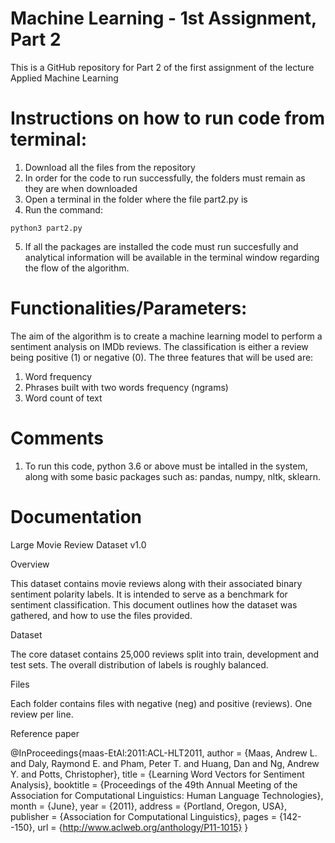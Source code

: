 # Machine Learning - 1st Assignment, Part 2
This is a GitHub repository for Part 2 of the first assignment of the lecture Applied Machine Learning


# Instructions on how to run code from terminal:
1. Download all the files from the repository
2. In order for the code to run successfully, the folders must remain as they are when downloaded
3. Open a terminal in the folder where the file part2.py is
4. Run the command:
```
python3 part2.py
```
5. If all the packages are installed the code must run succesfully and analytical information will be available in the terminal window regarding the flow of the algorithm.

# Functionalities/Parameters:
The aim of the algorithm is to create a machine learning model to perform a sentiment analysis on IMDb reviews. The classification is either a review being positive (1) or negative (0).
The three features that will be used are:
1. Word frequency
2. Phrases built with two words frequency (ngrams)
3. Word count of text

# Comments
1. To run this code, python 3.6 or above must be intalled in the system, along with some basic packages such as:
pandas, numpy, nltk, sklearn.

# Documentation
Large Movie Review Dataset v1.0

Overview

This dataset contains movie reviews along with their associated binary
sentiment polarity labels. It is intended to serve as a benchmark for
sentiment classification. This document outlines how the dataset was
gathered, and how to use the files provided. 

Dataset 

The core dataset contains 25,000 reviews split into train, development
and test sets. The overall distribution of labels is roughly balanced.

Files

Each folder contains files with negative (neg) and positive (reviews).
One review per line.

Reference paper

@InProceedings{maas-EtAl:2011:ACL-HLT2011,
  author    = {Maas, Andrew L.  and  Daly, Raymond E.  and  Pham, Peter T.  and  Huang, Dan  and  Ng, Andrew Y.  and  Potts, Christopher},
  title     = {Learning Word Vectors for Sentiment Analysis},
  booktitle = {Proceedings of the 49th Annual Meeting of the Association for Computational Linguistics: Human Language Technologies},
  month     = {June},
  year      = {2011},
  address   = {Portland, Oregon, USA},
  publisher = {Association for Computational Linguistics},
  pages     = {142--150},
  url       = {http://www.aclweb.org/anthology/P11-1015}
}
